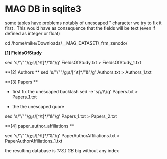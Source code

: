 # MAG DB in sqlite3 

some tables have problems notably of unescaped " character we try to fix it first . 
This would have as consequence that the fields will be text (even if defined as integer or float) 





cd /home/mike/Downloads/__MAG_DATASET/_frm_zenodo/

**[1] FieldsOfStudy**

sed 's/"/""/g;s/[^\t]*/"&"/g' FieldsOfStudy.txt > FieldsOfStudy_1.txt

**[2] Authors **
sed 's/"/""/g;s/[^\t]*/"&"/g' Authors.txt > Authors_1.txt

**[3] Papers **

- first fix the unescaped backlash 
sed -e 's/\\/\\\\/g' Papers.txt > Papers_1.txt

- the the unescaped quore 

sed 's/"/""/g;s/[^\t]*/"&"/g' Papers_1.txt > Papers_2.txt

**[4] paper_author_affiliations ** 

sed 's/"/""/g;s/[^\t]*/"&"/g' PaperAuthorAffiliations.txt > PaperAuthorAffiliations_1.txt


the resulting database is *173,1 GB* big without any index 

